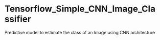 # Tensorflow_Simple_CNN_Image_Classifier
Predictive model to estimate the class of an Image using CNN architecture
